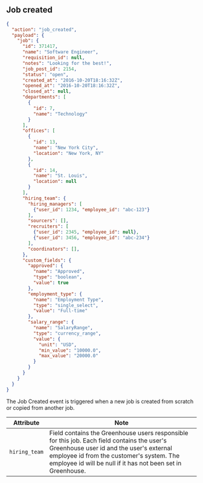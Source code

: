 ## Job created

```json
{
  "action": "job_created",
  "payload": {
    "job": {
      "id": 371417,
      "name": "Software Engineer",
      "requisition_id": null,
      "notes": "Looking for the best!",
      "job_post_id": 2154,
      "status": "open",
      "created_at": "2016-10-20T18:16:32Z",
      "opened_at": "2016-10-20T18:16:32Z",
      "closed_at": null,
      "departments": [
        {
          "id": 7,
          "name": "Technology"
        }
      ],
      "offices": [
        {
          "id": 13,
          "name": "New York City",
          "location": "New York, NY"
        },
        {
          "id": 14,
          "name": "St. Louis",
          "location": null
        }
      ],
      "hiring_team": {
        "hiring_managers": [
          {"user_id": 1234, "employee_id": "abc-123"}
        ],
        "sourcers": [],
        "recruiters": [
          {"user_id": 2345, "employee_id": null},
          {"user_id": 3456, "employee_id": "abc-234"}
        ],
        "coordinators": [],
      },
      "custom_fields": {
        "approved": {
          "name": "Approved",
          "type": "boolean",
          "value": true
        },
        "employment_type": {
          "name": "Employment Type",
          "type": "single_select",
          "value": "Full-time"
        },
        "salary_range": {
          "name": "SalaryRange",
          "type": "currency_range",
          "value": {
            "unit": "USD",
            "min_value": "10000.0",
            "max_value": "20000.0"
          }
        }
      }
    }
  }
}
```

The Job Created event is triggered when a new job is created from scratch or copied from another job.

| Attribute | Note |
|-----------|------|
| `hiring_team` | Field contains the Greenhouse users responsible for this job.  Each field contains the user's Greenhouse user id and the user's external employee id from the customer's system.  The employee id will be null if it has not been set in Greenhouse.
